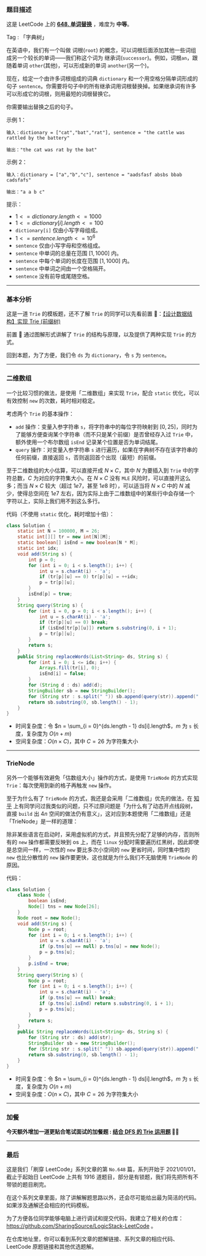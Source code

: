 ### 题目描述

这是 LeetCode 上的 **[648. 单词替换](https://leetcode.cn/problems/replace-words/solution/by-ac_oier-jecf/)** ，难度为 **中等**。

Tag : 「字典树」



在英语中，我们有一个叫做 词根(`root`) 的概念，可以词根后面添加其他一些词组成另一个较长的单词——我们称这个词为 继承词(`successor`)。例如，词根`an`，跟随着单词 `other`(其他)，可以形成新的单词 `another`(另一个)。

现在，给定一个由许多词根组成的词典 `dictionary` 和一个用空格分隔单词形成的句子 `sentence`。你需要将句子中的所有继承词用词根替换掉。如果继承词有许多可以形成它的词根，则用最短的词根替换它。

你需要输出替换之后的句子。

示例 1：
```
输入：dictionary = ["cat","bat","rat"], sentence = "the cattle was rattled by the battery"

输出："the cat was rat by the bat"
```
示例 2：
```
输入：dictionary = ["a","b","c"], sentence = "aadsfasf absbs bbab cadsfafs"

输出："a a b c"
```

提示：
* $1 <= dictionary.length <= 1000$
* $1 <= dictionary[i].length <= 100$
* `dictionary[i]` 仅由小写字母组成。
* $1 <= sentence.length <= 10^6$
* `sentence` 仅由小写字母和空格组成。
* `sentence` 中单词的总量在范围 $[1, 1000]$ 内。
* `sentence` 中每个单词的长度在范围 $[1, 1000]$ 内。
* `sentence` 中单词之间由一个空格隔开。
* `sentence` 没有前导或尾随空格。

---

### 基本分析

这是一道 `Trie` 的模板题，还不了解 `Trie` 的同学可以先看前置 🧀：[【设计数据结构】实现 Trie (前缀树)](https://mp.weixin.qq.com/s?__biz=MzU4NDE3MTEyMA==&mid=2247488490&idx=1&sn=db2998cb0e5f08684ee1b6009b974089)

前置 🧀 通过图解形式讲解了 `Trie` 的结构与原理，以及提供了两种实现 `Trie` 的方式。

回到本题，为了方便，我们令 `ds` 为 `dictionary`，令 `s` 为 `sentence`。

---

### 二维数组 

一个比较习惯的做法，是使用「二维数组」来实现 `Trie`，配合 `static` 优化，可以有效控制 `new` 的次数，耗时相对稳定。

考虑两个 `Trie` 的基本操作：

* `add` 操作：变量入参字符串 `s`，将字符串中的每位字符映射到 $[0, 25]$，同时为了能够方便查询某个字符串（而不只是某个前缀）是否曾经存入过 `Trie` 中，额外使用一个布尔数组 `isEnd` 记录某个位置是否为单词结尾。
* `query` 操作：对变量入参字符串 `s` 进行遍历，如果在字典树不存在该字符串的任何前缀，直接返回 `s`，否则返回首个出现（最短）的前缀。

至于二维数组的大小估算，可以直接开成 $N \times C$，其中 $N$ 为要插入到 `Trie` 中的字符总数，$C$ 为对应的字符集大小。在 $N \times C$ 没有 `MLE` 风险时，可以直接开这么多；而当 $N \times C$ 较大（超过 $1e7$，甚至 $1e8$ 时），可以适当将 $N \times C$ 中的 $N$ 减少，使得总空间在 $1e7$ 左右，因为实际上由于二维数组中的某些行中会存储一个字符以上，实际上我们用不到这么多行。

代码（不使用 `static` 优化，耗时增加十倍）：
```Java
class Solution {
    static int N = 100000, M = 26;
    static int[][] tr = new int[N][M];
    static boolean[] isEnd = new boolean[N * M];
    static int idx;
    void add(String s) {
        int p = 0;
        for (int i = 0; i < s.length(); i++) {
            int u = s.charAt(i) - 'a';
            if (tr[p][u] == 0) tr[p][u] = ++idx;
            p = tr[p][u];
        }
        isEnd[p] = true;
    }
    String query(String s) {
        for (int i = 0, p = 0; i < s.length(); i++) {
            int u = s.charAt(i) - 'a';
            if (tr[p][u] == 0) break;
            if (isEnd[tr[p][u]]) return s.substring(0, i + 1);
            p = tr[p][u];
        }
        return s;
    }
    public String replaceWords(List<String> ds, String s) {
        for (int i = 0; i <= idx; i++) {
            Arrays.fill(tr[i], 0);
            isEnd[i] = false;
        }
        for (String d : ds) add(d);
        StringBuilder sb = new StringBuilder();
        for (String str : s.split(" ")) sb.append(query(str)).append(" ");
        return sb.substring(0, sb.length() - 1);
    }
}
```
* 时间复杂度：令 $n = \sum_{i = 0}^{ds.length - 1} ds[i].length$，$m$ 为 `s` 长度，复杂度为 $O(n + m)$
* 空间复杂度：$O(n \times C)$，其中 $C = 26$ 为字符集大小

---

### TrieNode

另外一个能够有效避免「估数组大小」操作的方式，是使用 `TrieNode` 的方式实现 `Trie`：每次使用到新的格子再触发 `new` 操作。

至于为什么有了 `TrieNode` 的方式，我还是会采用「二维数组」优先的做法，在 [知乎](https://zhuanlan.zhihu.com/p/531180364) 上有同学问过我类似的问题，只不过原问题是「为什么有了动态开点线段树，直接 `build` 出 $4n$ 空间的做法仍有意义」，这对应到本题使用「二维数组」还是「TrieNode」是一样的道理：

除非某些语言在启动时，采用虚拟机的方式，并且预先分配了足够的内存，否则所有的 `new` 操作都需要反映到 os 上，而在 `linux` 分配时需要遍历红黑树，因此即使是总空间一样，一次性的 `new` 要比多次小空间的 `new` 更省时间，同时集中性的 `new` 也比分散性的 `new` 操作要更快，这也就是为什么我们不无脑使用 `TrieNode` 的原因。

代码：
```Java
class Solution {
    class Node {
        boolean isEnd;
        Node[] tns = new Node[26];
    }
    Node root = new Node();
    void add(String s) {
        Node p = root;
        for (int i = 0; i < s.length(); i++) {
            int u = s.charAt(i) - 'a';
            if (p.tns[u] == null) p.tns[u] = new Node();
            p = p.tns[u];
        }
        p.isEnd = true;
    }
    String query(String s) {
        Node p = root;
        for (int i = 0; i < s.length(); i++) {
            int u = s.charAt(i) - 'a';
            if (p.tns[u] == null) break;
            if (p.tns[u].isEnd) return s.substring(0, i + 1);
            p = p.tns[u];
        }
        return s;
    }
    public String replaceWords(List<String> ds, String s) {
        for (String str : ds) add(str);
        StringBuilder sb = new StringBuilder();
        for (String str : s.split(" ")) sb.append(query(str)).append(" ");
        return sb.substring(0, sb.length() - 1);
    }
}
```
* 时间复杂度：令 $n = \sum_{i = 0}^{ds.length - 1} ds[i].length$，$m$ 为 `s` 长度，复杂度为 $O(n + m)$
* 空间复杂度：$O(n \times C)$，其中 $C = 26$ 为字符集大小

---

### 加餐

**今天额外增加一道更贴合笔试面试的加餐题 : [结合 DFS 的 Trie 运用题](https://mp.weixin.qq.com/s?__biz=MzU4NDE3MTEyMA==&mid=2247492188&idx=1&sn=a1436d1ffe2b8200a36c3196ca1c7ed1) 🎉🎉**

---

### 最后

这是我们「刷穿 LeetCode」系列文章的第 `No.648` 篇，系列开始于 2021/01/01，截止于起始日 LeetCode 上共有 1916 道题目，部分是有锁题，我们将先把所有不带锁的题目刷完。

在这个系列文章里面，除了讲解解题思路以外，还会尽可能给出最为简洁的代码。如果涉及通解还会相应的代码模板。

为了方便各位同学能够电脑上进行调试和提交代码，我建立了相关的仓库：https://github.com/SharingSource/LogicStack-LeetCode 。

在仓库地址里，你可以看到系列文章的题解链接、系列文章的相应代码、LeetCode 原题链接和其他优选题解。

